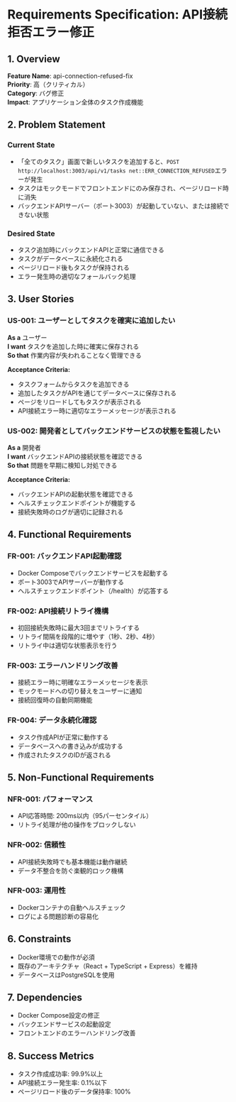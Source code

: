# Requirements Specification: API接続拒否エラー修正

## 1. Overview
**Feature Name**: api-connection-refused-fix  
**Priority**: 高（クリティカル）  
**Category**: バグ修正  
**Impact**: アプリケーション全体のタスク作成機能  

## 2. Problem Statement
### Current State
- 「全てのタスク」画面で新しいタスクを追加すると、`POST http://localhost:3003/api/v1/tasks net::ERR_CONNECTION_REFUSED`エラーが発生
- タスクはモックモードでフロントエンドにのみ保存され、ページリロード時に消失
- バックエンドAPIサーバー（ポート3003）が起動していない、または接続できない状態

### Desired State
- タスク追加時にバックエンドAPIと正常に通信できる
- タスクがデータベースに永続化される
- ページリロード後もタスクが保持される
- エラー発生時の適切なフォールバック処理

## 3. User Stories

### US-001: ユーザーとしてタスクを確実に追加したい
**As a** ユーザー  
**I want** タスクを追加した時に確実に保存される  
**So that** 作業内容が失われることなく管理できる  

**Acceptance Criteria:**
- タスクフォームからタスクを追加できる
- 追加したタスクがAPIを通じてデータベースに保存される
- ページをリロードしてもタスクが表示される
- API接続エラー時に適切なエラーメッセージが表示される

### US-002: 開発者としてバックエンドサービスの状態を監視したい
**As a** 開発者  
**I want** バックエンドAPIの接続状態を確認できる  
**So that** 問題を早期に検知し対処できる  

**Acceptance Criteria:**
- バックエンドAPIの起動状態を確認できる
- ヘルスチェックエンドポイントが機能する
- 接続失敗時のログが適切に記録される

## 4. Functional Requirements

### FR-001: バックエンドAPI起動確認
- Docker Composeでバックエンドサービスを起動する
- ポート3003でAPIサーバーが動作する
- ヘルスチェックエンドポイント（/health）が応答する

### FR-002: API接続リトライ機構
- 初回接続失敗時に最大3回までリトライする
- リトライ間隔を段階的に増やす（1秒、2秒、4秒）
- リトライ中は適切な状態表示を行う

### FR-003: エラーハンドリング改善
- 接続エラー時に明確なエラーメッセージを表示
- モックモードへの切り替えをユーザーに通知
- 接続回復時の自動同期機能

### FR-004: データ永続化確認
- タスク作成APIが正常に動作する
- データベースへの書き込みが成功する
- 作成されたタスクのIDが返される

## 5. Non-Functional Requirements

### NFR-001: パフォーマンス
- API応答時間: 200ms以内（95パーセンタイル）
- リトライ処理が他の操作をブロックしない

### NFR-002: 信頼性
- API接続失敗時でも基本機能は動作継続
- データ不整合を防ぐ楽観的ロック機構

### NFR-003: 運用性
- Dockerコンテナの自動ヘルスチェック
- ログによる問題診断の容易化

## 6. Constraints
- Docker環境での動作が必須
- 既存のアーキテクチャ（React + TypeScript + Express）を維持
- データベースはPostgreSQLを使用

## 7. Dependencies
- Docker Compose設定の修正
- バックエンドサービスの起動設定
- フロントエンドのエラーハンドリング改善

## 8. Success Metrics
- タスク作成成功率: 99.9%以上
- API接続エラー発生率: 0.1%以下
- ページリロード後のデータ保持率: 100%